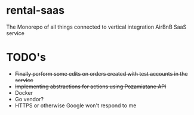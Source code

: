 # rental-saas
The Monorepo of all things connected to vertical integration AirBnB SaaS service

# TODO's  
- ~~Finally perform some edits on orders created with test accounts in the service~~
- ~~Implementing abstractions for actions using Pozamiatane API~~
- Docker
- Go vendor?
- HTTPS or otherwise Google won't respond to me